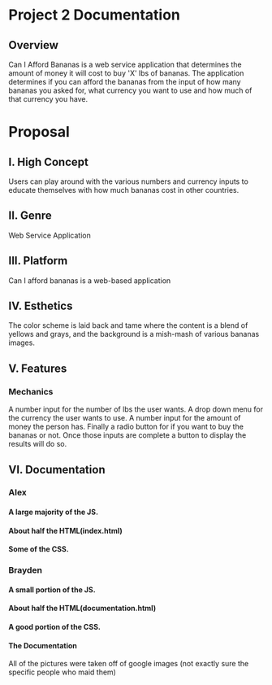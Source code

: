 # Project 2 Documentation
## Overview

Can I Afford Bananas is a web service application that determines 
the amount of money it will cost to buy 'X' lbs of bananas. The 
application determines if you can afford the bananas from 
the input of how many bananas you asked for, what currency you 
want to use and how much of that currency you have.

# Proposal
## I. High Concept

Users can play around with the various numbers and currency inputs 
to educate themselves with how much bananas cost in other countries.

## II. Genre

Web Service Application


## III. Platform

Can I afford bananas is a web-based application

## IV. Esthetics

The color scheme is laid back and tame where the content is a blend of 
yellows and grays, and the background is a mish-mash of various bananas 
images.

## V. Features

### Mechanics

A number input for the number of lbs the user wants. A drop down menu 
for the currency the user wants to use. A number input for the amount 
of money the person has. Finally a radio button for if you want to 
buy the bananas or not. Once those inputs are complete a button to 
display the results will do so.

## VI. Documentation


### Alex

#### A large majority of the JS.
#### About half the HTML(index.html)
#### Some of the CSS.

### Brayden

#### A small portion of the JS.
#### About half the HTML(documentation.html)
#### A good portion of the CSS.
#### The Documentation 

All of the pictures were taken off of google images (not exactly sure the specific people who maid them)
